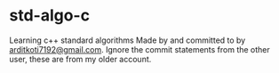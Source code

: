 # std-algo-c
Learning c++ standard algorithms
Made by and committed to by arditkoti7192@gmail.com. Ignore the commit statements from the other user, these are from my older account.
